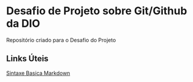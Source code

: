 # Desafio de Projeto sobre Git/Github da DIO
Repositório criado para o Desafio do Projeto

## Links Úteis
[Sintaxe Basica Markdown](https://www.markdownguide.org/basic-syntax/)
